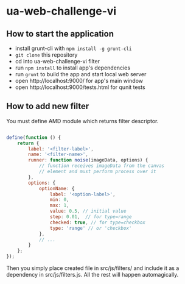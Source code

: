 ua-web-challenge-vi
===================

## How to start the application

* install grunt-cli with `npm install -g grunt-cli`
* `git clone` this repository
* cd into ua-web-challenge-vi filter
* run `npm install` to install app's dependencies
* run `grunt` to build the app and start local web server
* open http://localhost:9000/ for app's main window
* open http://localhost:9000/tests.html for qunit tests

## How to add new filter

You must define AMD module which returns filter descriptor.

```javascript

define(function () {
	return {
		label: '<filter-label>',
		name: '<filter-name>',
		runner: function noise(imageData, options) {
			// function receives imageData from the canvas
			// element and must perform process over it
		},
		options: {
			optionName: {
				label: '<option-label>',
				min: 0,
				max: 1,
				value: 0.5, // initial value
				step: 0.01,  // for type=range
				checked: true, // for type=checkbox
				type: 'range' // or 'checkbox'
			},
			// ...
		}
	};
});
```

Then you simply place created file in src/js/filters/ and include it as a dependency in src/js/filters.js.
All the rest will happen automagically.
